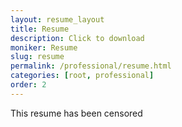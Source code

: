 ```yaml
---
layout: resume_layout
title: Resume
description: Click to download
moniker: Resume
slug: resume
permalink: /professional/resume.html
categories: [root, professional]
order: 2
---
```


This resume has been censored
